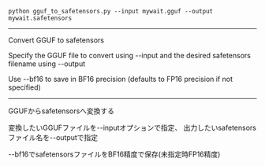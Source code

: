 ```
python gguf_to_safetensors.py --input mywait.gguf --output mywait.safetensors
```

----
Convert GGUF to safetensors

Specify the GGUF file to convert using --input and the desired safetensors filename using --output

Use --bf16 to save in BF16 precision (defaults to FP16 precision if not specified)

----
GGUFからsafetensorsへ変換する

変換したいGGUFファイルを--inputオプションで指定、
出力したいsafetensorsファイル名を--outputで指定


--bf16でsafetensorsファイルをBF16精度で保存(未指定時FP16精度)
